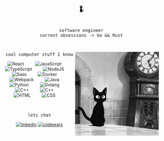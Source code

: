 <div align="center">
<img src="https://raw.githubusercontent.com/MannyToledoC/MannyToledoC/main/assets/1kLR.gif" width="5%"/>

<pre>
<br/>
software engineer
current obsessions -> Go && Rust
<br/>
</pre>
<img src="https://raw.githubusercontent.com/MannyToledoC/MannyToledoC/main/assets/2DTX.gif" style="height:17rem;" align="right" />
<pre>
cool computer stuff I know
</pre>
<div>
    <img   alt="React" width="30px" style="padding-right:2rem;" src="https://cdn.jsdelivr.net/gh/devicons/devicon/icons/react/react-original.svg" />
    <img   alt="JavaScript" width="30px" style="padding-right:2rem;" src="https://cdn.jsdelivr.net/gh/devicons/devicon/icons/javascript/javascript-plain.svg" />
    <img   alt="TypeScript" width="30px" style="padding-right:2rem;" src="https://cdn.jsdelivr.net/gh/devicons/devicon/icons/typescript/typescript-plain.svg" />
    <img   alt="NodeJS" width="30px" style="padding-right:2rem;" src="https://cdn.jsdelivr.net/gh/devicons/devicon/icons/nodejs/nodejs-original.svg" />
    <img   alt="Sass" width="30px" style="padding-right:2rem;" src="https://cdn.jsdelivr.net/gh/devicons/devicon/icons/sass/sass-original.svg" />  
    <img   alt="Docker" width="30px" style="padding-right:2rem;" src="https://cdn.jsdelivr.net/gh/devicons/devicon/icons/docker/docker-original.svg"/>  
    <img   alt="Webpack" width="30px" style="padding-right:2rem;" src="https://cdn.jsdelivr.net/gh/devicons/devicon/icons/webpack/webpack-original.svg"/>  
    <img   alt="Java" width="30px" style="padding-right:2rem;" src="https://cdn.jsdelivr.net/gh/devicons/devicon/icons/java/java-original.svg"/>
    <img   alt="Python" width="30px" style="padding-right:2rem;" src="https://cdn.jsdelivr.net/gh/devicons/devicon/icons/python/python-plain.svg" />
    <img   alt="Golang" width="30px" style="padding-right:2rem;" src="https://cdn.jsdelivr.net/gh/devicons/devicon/icons/go/go-original.svg" />
    <img   alt="C++" width="30px" style="padding-right:2rem;" src="https://cdn.jsdelivr.net/gh/devicons/devicon/icons/c/c-line.svg" />
    <img   alt="C++" width="30px" style="padding-right:2rem;" src="https://cdn.jsdelivr.net/gh/devicons/devicon/icons/cplusplus/cplusplus-line.svg" />
    <img   alt="HTML" width="30px" style="padding-right:2rem;" src="https://cdn.jsdelivr.net/gh/devicons/devicon/icons/html5/html5-plain.svg" />
    <img   alt="CSS" width="30px" style="padding-right:2rem;" src="https://cdn.jsdelivr.net/gh/devicons/devicon/icons/css3/css3-plain.svg" />
  </div>

<br/>
<br/>
<pre>
lets chat
</pre>
<div align="">
  <a href="linkedin.com/in/mannytoledoc" target="_blank" >
    <img alt="linkedin" style="height:2rem; "src="https://cdn.jsdelivr.net/gh/devicons/devicon/icons/linkedin/linkedin-original.svg"></a>
  <a href="https://www.codewars.com/users/MannyToledoC/" target="_blank" >
    <img alt="codewars"  style="height:2rem;" src="https://raw.githubusercontent.com/simple-icons/simple-icons/develop/icons/codewars.svg"></a>
</div>

</div>
